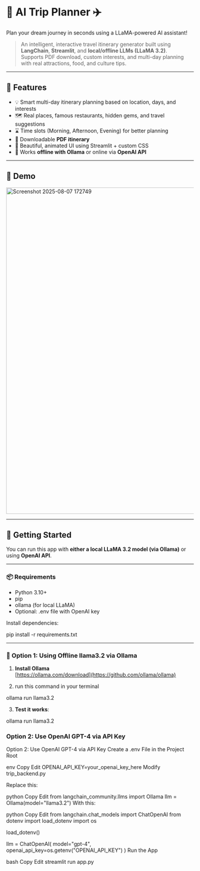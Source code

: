 # 🧠 AI Trip Planner ✈️  
Plan your dream journey in seconds using a LLaMA-powered AI assistant!

> An intelligent, interactive travel itinerary generator built using **LangChain**, **Streamlit**, and **local/offline LLMs (LLaMA 3.2)**.  
> Supports PDF download, custom interests, and multi-day planning with real attractions, food, and culture tips.

---

## 🌟 Features

- 💡 Smart multi-day itinerary planning based on location, days, and interests
- 🗺️ Real places, famous restaurants, hidden gems, and travel suggestions
- ⌛ Time slots (Morning, Afternoon, Evening) for better planning
- 🧾 Downloadable **PDF itinerary**
- 🎨 Beautiful, animated UI using Streamlit + custom CSS
- 🔌 Works **offline with Ollama** or online via **OpenAI API**

---

## 📸 Demo

<img width="1907" height="876" alt="Screenshot 2025-08-07 172749" src="https://github.com/user-attachments/assets/413cbfc5-3454-4109-9b76-d6cf956340ec" />

---

## 🚀 Getting Started

You can run this app with **either a local LLaMA 3.2 model (via Ollama)** or using **OpenAI API**.

---

### 📦 Requirements

- Python 3.10+
- pip
- ollama (for local LLaMA)
- Optional: .env file with OpenAI key

Install dependencies:

pip install -r requirements.txt

---

### 🧠 Option 1: Using Offline llama3.2 via Ollama

1. **Install Ollama**  
   [https://ollama.com/download](https://github.com/ollama/ollama)

2. run this command in your terminal

  ollama run llama3.2

3. **Test it works**:
  
  ollama run llama3.2

### Option 2: Use OpenAI GPT-4 via API Key

Option 2: Use OpenAI GPT-4 via API Key
Create a .env File in the Project Root

env
Copy
Edit
OPENAI_API_KEY=your_openai_key_here
Modify trip_backend.py

Replace this:

python
Copy
Edit
from langchain_community.llms import Ollama
llm = Ollama(model="llama3.2")
With this:

python
Copy
Edit
from langchain.chat_models import ChatOpenAI
from dotenv import load_dotenv
import os

load_dotenv()

llm = ChatOpenAI(
    model="gpt-4",
    openai_api_key=os.getenv("OPENAI_API_KEY")
)
Run the App

bash
Copy
Edit
streamlit run app.py
